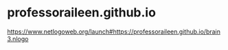 # professoraileen.github.io
https://www.netlogoweb.org/launch#https://professoraileen.github.io/brain3.nlogo

